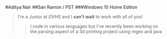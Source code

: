 #Aditya Nair
##San Ramon / PST
###Windows 10 Home Edition
>I'm a Junior at _DVHS_ and I **can't wait** to work with all of you!
>> I code in various languages but I've recently been working on the parsing aspect of a 3d printing project using regex and java
